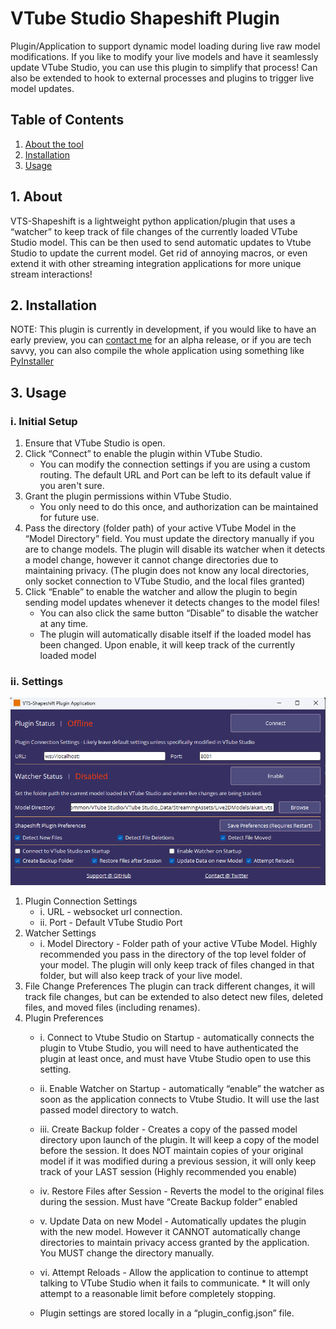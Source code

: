 # VTube Studio Shapeshift Plugin
Plugin/Application to support dynamic model loading during live raw model modifications.
If you like to modify your live models and have it seamlessly update VTube Studio, you can use this plugin to simplify that process!
Can also be extended to hook to external processes and plugins to trigger live model updates.

## Table of Contents
1. [About the tool](#about)
2. [Installation](#install)
3. [Usage](#use)

## 1. About <a name="about"></a>
VTS-Shapeshift is a lightweight python application/plugin that uses a “watcher” to keep track of file changes of the currently loaded VTube Studio model. This can be then used to send automatic updates to Vtube Studio to update the current model. Get rid of annoying macros, or even extend it with other streaming integration applications for more unique stream interactions!

## 2. Installation <a name="install"></a>
NOTE: This plugin is currently in development, if you would like to have an early preview, you can [contact me](https://twitter.com/randypanopio) for an alpha release, or if you are tech savvy, you can also compile the whole application using something like [PyInstaller](https://pyinstaller.org/en/stable/)

## 3. Usage <a name="use"></a>
### i. Initial Setup
   1. Ensure that VTube Studio is open.
   2. Click “Connect” to enable the plugin within VTube Studio.
      * You can modify the connection settings if you are using a custom routing. The default URL and Port can be left to its default value if you aren't sure.
   3. Grant the plugin permissions within VTube Studio.
      * You only need to do this once, and authorization can be maintained for future use.
   4. Pass the directory (folder path) of your active VTube Model in the “Model Directory” field. You must update the directory manually if you are to change models. The plugin will disable its watcher when it detects a model change, however it cannot change directories due to maintaining privacy. (The plugin does not know any local directories, only socket connection to VTube Studio, and the local files granted)
   5. Click “Enable” to enable the watcher and allow the plugin to begin sending model updates whenever it detects changes to the model files!
      * You can also click the same button “Disable” to disable the watcher at any time.
      * The plugin will automatically disable itself if the loaded model has been changed. Upon enable, it will keep track of the currently loaded model

### ii. Settings
![app](./files/images/app.png)
   1. Plugin Connection Settings
      * i. URL - websocket url connection.
      * ii. Port - Default VTube Studio Port
   2. Watcher Settings
      * i. Model Directory - Folder path of your active VTube Model. Highly recommended you pass in the directory of the top level folder of your model. The plugin will only keep track of files changed in that folder, but will also keep track of your live model.
   3. File Change Preferences
The plugin can track different changes, it will track file changes, but can be extended to also detect new files, deleted files, and moved files (including renames).
   4. Plugin Preferences
      * i. Connect to Vtube Studio on Startup - automatically connects the plugin to Vtube Studio, you will need to have authenticated the plugin at least once, and must have Vtube Studio open to use this setting.
      * ii. Enable Watcher on Startup - automatically “enable” the watcher as soon as the application connects to Vtube Studio. It will use the last passed model directory to watch.
      * iii. Create Backup folder - Creates a copy of the passed model directory upon launch of the plugin. It will keep a copy of the model before the session. It does NOT maintain copies of your original model if it was modified during a previous session, it will only keep track of your LAST session (Highly recommended you enable)
      * iv. Restore Files after Session - Reverts the model to the original files during the session. Must have “Create Backup folder” enabled
      * v. Update Data on new Model - Automatically updates the plugin with the new model. However it CANNOT automatically change directories to maintain privacy access granted by the application. You MUST change the directory manually.
      * vi. Attempt Reloads - Allow the application to continue to attempt talking to VTube Studio when it fails to communicate. * It will only attempt to a reasonable limit before completely stopping.

      * Plugin settings are stored locally in a “plugin_config.json” file.
